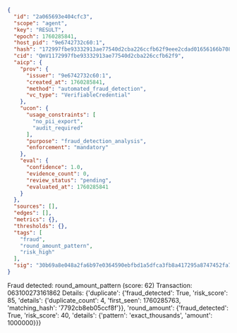 ```json
{
  "id": "2a065693e404cfc3",
  "scope": "agent",
  "key": "RESULT",
  "epoch": 1760285841,
  "host_pid": "9e6742732c60:1",
  "hash": "172997fbe93332913ae77540d2cba226ccfb62f9eee2cdad01656166b7084457",
  "cid": "QmV1172997fbe93332913ae77540d2cba226ccfb62f9",
  "aicp": {
    "prov": {
      "issuer": "9e6742732c60:1",
      "created_at": 1760285841,
      "method": "automated_fraud_detection",
      "vc_type": "VerifiableCredential"
    },
    "ucon": {
      "usage_constraints": [
        "no_pii_export",
        "audit_required"
      ],
      "purpose": "fraud_detection_analysis",
      "enforcement": "mandatory"
    },
    "eval": {
      "confidence": 1.0,
      "evidence_count": 0,
      "review_status": "pending",
      "evaluated_at": 1760285841
    }
  },
  "sources": [],
  "edges": [],
  "metrics": {},
  "thresholds": {},
  "tags": [
    "fraud",
    "round_amount_pattern",
    "risk_high"
  ],
  "sig": "30b69a8e048a2fa6b97e0364590ebfbd1a5dfca3fb8a417295a8747452fa777d"
}
```

Fraud detected: round_amount_pattern (score: 62)
Transaction: 063100273161862
Details: {'duplicate': {'fraud_detected': True, 'risk_score': 85, 'details': {'duplicate_count': 4, 'first_seen': 1760285763, 'matching_hash': '7792cb8eb05ccf8f'}}, 'round_amount': {'fraud_detected': True, 'risk_score': 40, 'details': {'pattern': 'exact_thousands', 'amount': 1000000}}}